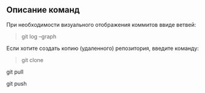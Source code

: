 ## Описание команд

При необходимости визуального отображения коммитов ввиде ветвей:

> git log –graph

Если хотите создать копию (удаленного) репозитория, введите команду:

> git clone

git pull

git push
